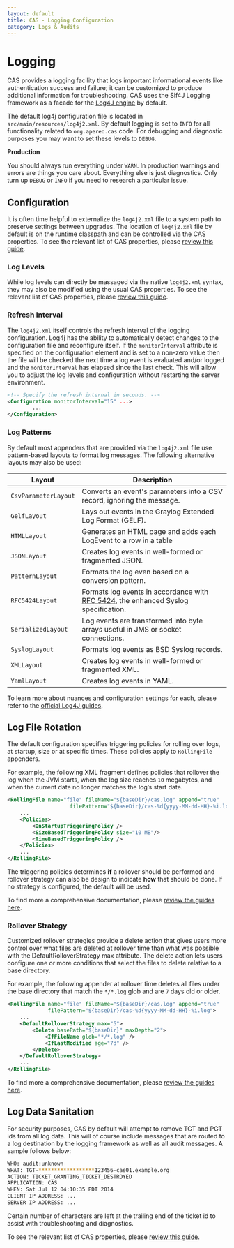 ```yaml
---
layout: default
title: CAS - Logging Configuration
category: Logs & Audits
---
```


# Logging

CAS provides a logging facility that logs important informational events like authentication success and
failure; it can be customized to produce additional information for troubleshooting. CAS uses the Slf4J
Logging framework as a facade for the [Log4J engine](http://logging.apache.org) by default.

The default log4j configuration file is located in `src/main/resources/log4j2.xml`.
By default logging is set to `INFO` for all functionality related to `org.apereo.cas` code.
For debugging and diagnostic purposes you may want to set these levels to  `DEBUG`.

<div class="alert alert-warning"><strong>Production</strong><p>You should always run everything under
<code>WARN</code>. In production
warnings and errors are things you care about. Everything else is just diagnostics. Only
turn up <code>DEBUG</code> or <code>INFO</code> if you need to research a particular issue.</p></div>

## Configuration

It is often time helpful to externalize the `log4j2.xml` file to a system path to preserve settings between upgrades.
The location of `log4j2.xml` file by default is on the runtime classpath and can be controlled
via the CAS properties. To see the relevant list of CAS properties, please [review this guide](../configuration/Configuration-Properties.html#logging).

### Log Levels

While log levels can directly be massaged via the native `log4j2.xml` syntax, they may also be modified
using the usual CAS properties. To see the relevant list of CAS properties, please [review this guide](../configuration/Configuration-Properties.html#logging).

### Refresh Interval

The `log4j2.xml` itself controls the refresh interval of the logging configuration. Log4j has the ability
to automatically detect changes to the configuration file and reconfigure itself. If the `monitorInterval`
attribute is specified on the configuration element and is set to a non-zero value then the file will be
checked the next time a log event is evaluated and/or logged and the `monitorInterval` has elapsed since
the last check. This will allow you to adjust the log levels and configuration without restarting the
server environment.

```xml
<!-- Specify the refresh internal in seconds. -->
<Configuration monitorInterval="15" ...>
        ...
</Configuration>
```

### Log Patterns

By default most appenders that are provided via the `log4j2.xml` file use
pattern-based layouts to format log messages. The following alternative layouts may also be used:

| Layout                        | Description
|-------------------------------|------------------------------------------------------------------------
| `CsvParameterLayout`          | Converts an event's parameters into a CSV record, ignoring the message.
| `GelfLayout`                  | Lays out events in the Graylog Extended Log Format (GELF).
| `HTMLLayout`                  | Generates an HTML page and adds each LogEvent to a row in a table
| `JSONLayout`                  | Creates log events in well-formed or fragmented JSON.
| `PatternLayout`               | Formats the log even based on a conversion pattern.
| `RFC5424Layout`               | Formats log events in accordance with [RFC 5424](http://tools.ietf.org/html/rfc5424), the enhanced Syslog specification.
| `SerializedLayout`            | Log events are transformed into byte arrays useful in JMS or socket connections.
| `SyslogLayout`                | Formats log events as BSD Syslog records.
| `XMLLayout`                   | Creates log events in well-formed or fragmented XML.
| `YamlLayout`                  | Creates log events in YAML.

To learn more about nuances and configuration settings for each, please refer to the [official Log4J guides](http://logging.apache.org).

## Log File Rotation

The default configuration specifies triggering policies for rolling over logs, at startup, size or at specific times. These policies apply to `RollingFile` appenders.

For example, the following XML fragment defines policies that rollover the log when the JVM starts, when the log size reaches `10` megabytes, and when the current date no longer matches the log’s start date.

```xml
<RollingFile name="file" fileName="${baseDir}/cas.log" append="true"
                    filePattern="${baseDir}/cas-%d{yyyy-MM-dd-HH}-%i.log">
    ...
    <Policies>
        <OnStartupTriggeringPolicy />
        <SizeBasedTriggeringPolicy size="10 MB"/>
        <TimeBasedTriggeringPolicy />
    </Policies>
    ...
</RollingFile>
```

The triggering policies determines **if** a rollover should be performed and rollover strategy can also be design to indicate **how** that should be done. If no strategy is configured, the default will be used.

To find more a comprehensive documentation, please [review the guides here](http://logging.apache.org).

### Rollover Strategy

Customized rollover strategies provide a delete action that gives users more control over what files are deleted at rollover time than what was possible with the DefaultRolloverStrategy max attribute. The delete action lets users configure one or more conditions that select the files to delete relative to a base directory.

For example, the following appender at rollover time deletes all files under the base directory that match the `*/*.log` glob and are `7` days old or older.

```xml
<RollingFile name="file" fileName="${baseDir}/cas.log" append="true"
             filePattern="${baseDir}/cas-%d{yyyy-MM-dd-HH}-%i.log">
    ...
    <DefaultRolloverStrategy max="5">
        <Delete basePath="${baseDir}" maxDepth="2">
            <IfFileName glob="*/*.log" />
            <IfLastModified age="7d" />
        </Delete>
    </DefaultRolloverStrategy>
    ...
</RollingFile>
```

To find more a comprehensive documentation, please [review the guides here](http://logging.apache.org).

## Log Data Sanitation

For security purposes, CAS by default will attempt to remove TGT and PGT ids from all log data.
This will of course include messages that are routed to a log destination by the logging framework as
 well as all audit messages. A sample follows below:

```bash
WHO: audit:unknown
WHAT: TGT-******************123456-cas01.example.org
ACTION: TICKET_GRANTING_TICKET_DESTROYED
APPLICATION: CAS
WHEN: Sat Jul 12 04:10:35 PDT 2014
CLIENT IP ADDRESS: ...
SERVER IP ADDRESS: ...
```

Certain number of characters are left at the trailing end of the ticket id to assist with
troubleshooting and diagnostics.

To see the relevant list of CAS properties, please [review this guide](../configuration/Configuration-Properties.html#logging).
